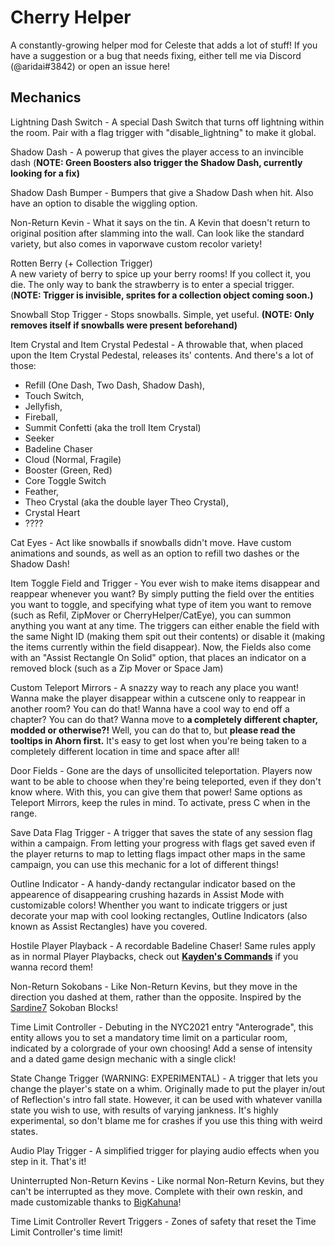 # Cherry Helper

A constantly-growing helper mod for Celeste that adds a lot of stuff! If you have a suggestion or a bug that needs fixing, either tell me via Discord (@aridai#3842) or open an issue here!

## Mechanics

Lightning Dash Switch - A special Dash Switch that turns off lightning within the room. Pair with a flag trigger with "disable_lightning" to make it global.

Shadow Dash - A powerup that gives the player access to an invincible dash (**NOTE: Green Boosters also trigger the Shadow Dash, currently looking for a fix)**

Shadow Dash Bumper - Bumpers that give a Shadow Dash when hit. Also have an option to disable the wiggling option.

Non-Return Kevin - What it says on the tin. A Kevin that doesn't return to original position after slamming into the wall. Can look like the standard variety, but also comes in vaporwave custom recolor variety!

Rotten Berry (+ Collection Trigger)  
A new variety of berry to spice up your berry rooms! If you collect it, you die. The only way to bank the strawberry is to enter a special trigger. (**NOTE: Trigger is invisible, sprites for a collection object coming soon.)**

Snowball Stop Trigger - Stops snowballs. Simple, yet useful. **(NOTE: Only removes itself if snowballs were present beforehand)**

Item Crystal and Item Crystal Pedestal - A throwable that, when placed upon the Item Crystal Pedestal, releases its' contents. And there's a lot of those:

- Refill (One Dash, Two Dash, Shadow Dash),
- Touch Switch,
- Jellyfish,
- Fireball,
- Summit Confetti (aka the troll Item Crystal)
- Seeker
- Badeline Chaser
- Cloud (Normal, Fragile)
- Booster (Green, Red)
- Core Toggle Switch
- Feather,
- Theo Crystal (aka the double layer Theo Crystal),
- Crystal Heart
- ????

Cat Eyes - Act like snowballs if snowballs didn't move. Have custom animations and sounds, as well as an option to refill two dashes or the Shadow Dash!

Item Toggle Field and Trigger - You ever wish to make items disappear and reappear whenever you want? By simply putting the field over the entities you want to toggle, and specifying what type of item you want to remove (such as Refil, ZipMover or CherryHelper/CatEye), you can summon anything you want at any time. The triggers can either enable the field with the same Night ID (making them spit out their contents) or disable it (making the items currently within the field disappear). Now, the Fields also come with an "Assist Rectangle On Solid" option, that places an indicator on a removed block (such as a Zip Mover or Space Jam)

Custom Teleport Mirrors - A snazzy way to reach any place you want! Wanna make the player disappear within a cutscene only to reappear in another room? You can do that! Wanna have a cool way to end off a chapter? You can do that? Wanna move to **a completely different chapter, modded or otherwise?!** Well, you can do that to, but **please read the tooltips in Ahorn first.** It's easy to get lost when you're being taken to a completely different location in time and space after all!

Door Fields - Gone are the days of unsollicited teleportation. Players now want to be able to choose when they're being teleported, even if they don't know where. With this, you can give them that power! Same options as Teleport Mirrors, keep the rules in mind. To activate, press C when in the range.

Save Data Flag Trigger - A trigger that saves the state of any session flag within a campaign. From letting your progress with flags get saved even if the player returns to map to letting flags impact other maps in the same campaign, you can use this mechanic for a lot of different things!

Outline Indicator - A handy-dandy rectangular indicator based on the appearence of disappearing crushing hazards in Assist Mode with customizable colors! Whenther you want to indicate triggers or just decorate your map with cool looking rectangles, Outline Indicators (also known as Assist Rectangles) have you covered.

Hostile Player Playback - A recordable Badeline Chaser! Same rules apply as in normal Player Playbacks, check out **[Kayden's Commands](https://gamebanana.com/gamefiles/10271)** if you wanna record them!

Non-Return Sokobans - Like Non-Return Kevins, but they move in the direction you dashed at them, rather than the opposite. Inspired by the [Sardine7](https://gamebanana.com/gamefiles/11275) Sokoban Blocks!

Time Limit Controller - Debuting in the NYC2021 entry "Anterograde", this entity allows you to set a mandatory time limit on a particular room, indicated by a colorgrade of your own choosing! Add a sense of intensity and a dated game design mechanic with a single click!

State Change Trigger (WARNING: EXPERIMENTAL) - A trigger that lets you change the player's state on a whim. Originally made to put the player in/out of Reflection's intro fall state. However, it can be used with whatever vanilla state you wish to use, with results of varying jankness. It's highly experimental, so don't blame me for crashes if you use this thing with weird states.

Audio Play Trigger - A simplified trigger for playing audio effects when you step in it. That's it!

Uninterrupted Non-Return Kevins - Like normal Non-Return Kevins, but they can't be interrupted as they move. Complete with their own reskin, and made customizable thanks to [BigKahuna](https://github.com/bigkahuna443)!

Time Limit Controller Revert Triggers - Zones of safety that reset the Time Limit Controller's time limit!
